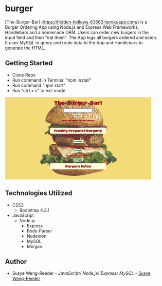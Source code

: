 # burger

[The-Burger-Bar]
(https://hidden-hollows-63563.herokuapp.com/) is a Burger Ordering App using Node.js and Express Web Frameworks, Handlebars and a homemade ORM. Users can order new burgers in the input field and then "eat them". The App logs all burgers ordered and eaten. It uses MySQL to query and route data to the App and Handlebars to generate the HTML. 
 


## Getting Started

- Clone Repo
- Run command in Terminal "npm install"
- Run command "npm start"
- Run "ctrl + c" to exit mode


![burger](public/assets/images/burgerBar.gif "server.js")



## Technologies Utilized

- CSS3
    - Bootstrap 4.2.1
- JavaScript
    - Node.js
        - Express
        - Body-Parser
        - Nodemon
        - MySQL
        - Morgan
       

## Author

- Susye Weng-Reeder - *JavaScript/ Node.js/ Express/ MySQL* - [Susye Weng-Reeder](https://eveasian88.github.io/Professional-Portfolio/ "Susye's Portfolio")
